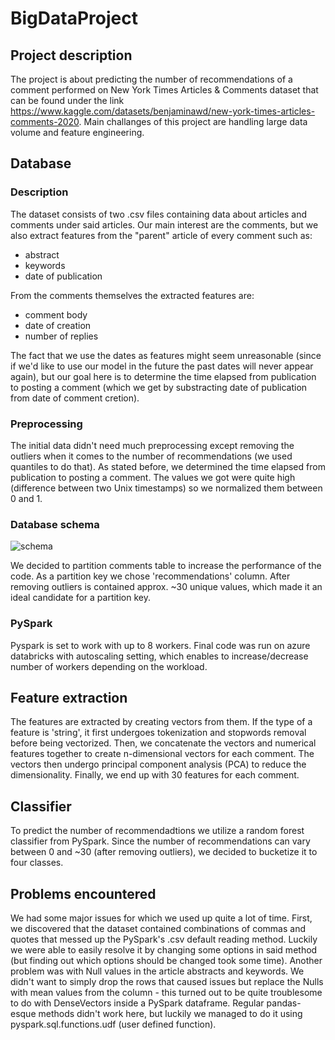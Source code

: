 # BigDataProject

## Project description

The project is about predicting the number of recommendations of a comment performed on New York Times Articles & Comments dataset that can be found under the link https://www.kaggle.com/datasets/benjaminawd/new-york-times-articles-comments-2020. Main challanges of this project are handling large data volume and feature engineering.

## Database

### Description

The dataset consists of two .csv files containing data about articles and comments under said articles. Our main interest are the comments, but we also extract features from the "parent" article of every comment such as:
- abstract
- keywords
- date of publication

From the comments themselves the extracted features are:
- comment body
- date of creation
- number of replies

The fact that we use the dates as features might seem unreasonable (since if we'd like to use our model in the future the past dates will never appear again), but our goal here is to determine the time elapsed from publication to posting a comment (which we get by substracting date of publication from date of comment cretion).

### Preprocessing

The initial data didn't need much preprocessing except removing the outliers when it comes to the number of recommendations (we used quantiles to do that).
As stated before, we determined the time elapsed from publication to posting a comment. The values we got were quite high (difference between two Unix timestamps) so we normalized them between 0 and 1.

### Database schema

![schema](https://user-images.githubusercontent.com/62818677/175786969-d272793c-cba8-4393-ae6b-7529c1c6eba3.png)

We decided to partition comments table to increase the performance of the code. As a partition key we chose 'recommendations' column. After removing outliers is contained approx. ~30 unique values,
which made it an ideal candidate for a partition key.


### PySpark

Pyspark is set to work with up to 8 workers. Final code was run on azure databricks with autoscaling setting, which enables
to increase/decrease number of workers depending on the workload.

## Feature extraction

The features are extracted by creating vectors from them. If the type of a feature is 'string', it first undergoes tokenization and stopwords removal before being vectorized. Then, we concatenate the vectors and numerical features together to create n-dimensional vectors for each comment. The vectors then undergo principal component analysis (PCA) to reduce the dimensionality. Finally, we end up with 30 features for each comment.

## Classifier

To predict the number of recommendadtions we utilize a random forest classifier from PySpark. Since the number of recommendations can vary between 0 and ~30 (after removing outliers), we decided to bucketize it to four classes.

## Problems encountered

We had some major issues for which we used up quite a lot of time. First, we discovered that the dataset contained combinations of commas and quotes that messed up the PySpark's .csv default reading method. Luckily we were able to easily resolve it by changing some options in said method (but finding out which options should be changed took some time).
Another problem was with Null values in the article abstracts and keywords. We didn't want to simply drop the rows that caused issues but replace the Nulls with mean values from the column - this turned out to be quite troublesome to do with DenseVectors inside a PySpark dataframe. Regular pandas-esque methods didn't work here, but luckily we managed to do it using pyspark.sql.functions.udf (user defined function).

